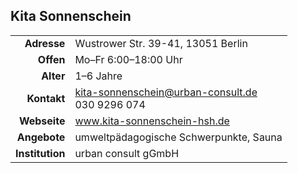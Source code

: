 ## Kita Sonnenschein

|||
-:|-
**Adresse** | 		Wustrower Str. 39-41, 13051 Berlin
**Offen** | 		  Mo–Fr 6:00–18:00 Uhr
**Alter** | 		  1–6 Jahre
**Kontakt** | 		[kita-sonnenschein@urban-consult.de](mailto:kita-sonnenschein@urban-consult.de)<br>030 9296 074
**Webseite** | 		<a target="_blank" href="http://www.kita-sonnenschein-hsh.de">www.kita-sonnenschein-hsh.de</a>
**Angebote** | 		umweltpädagogische Schwerpunkte, Sauna
**Institution** | urban consult gGmbH
